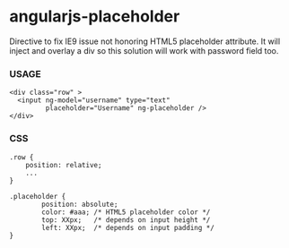 angularjs-placeholder
=====================

Directive to fix IE9 issue not honoring HTML5 placeholder attribute. 
It will inject and overlay a div so this solution will work with password field too.


### USAGE

    <div class="row" >
      <input ng-model="username" type="text"
             placeholder="Username" ng-placeholder />
    </div>

### CSS

    .row {
        position: relative;
        ...
    }
    
    .placeholder {
            position: absolute;
            color: #aaa; /* HTML5 placeholder color */
            top: XXpx;   /* depends on input height */
            left: XXpx;  /* depends on input padding */
    }
